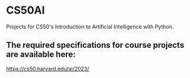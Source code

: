 # CS50AI
Projects for CS50's Introduction to Artificial Intelligence with Python.



## The required specifications for course projects are available here:
https://cs50.harvard.edu/ai/2023/
